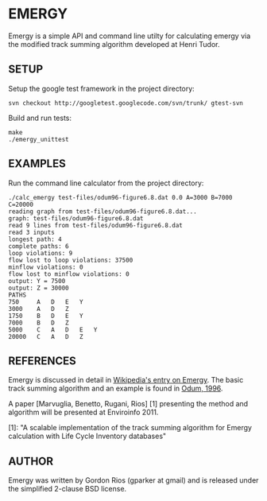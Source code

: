 # EMERGY

Emergy is a simple API and command line utilty for calculating emergy
via the modified track summing algorithm developed at Henri Tudor.

## SETUP

Setup the google test framework in the project directory:

	svn checkout http://googletest.googlecode.com/svn/trunk/ gtest-svn

Build and run tests:

	make
	./emergy_unittest

## EXAMPLES

Run the command line calculator from the project directory:

	./calc_emergy test-files/odum96-figure6.8.dat 0.0 A=3000 B=7000 	C=20000
	reading graph from test-files/odum96-figure6.8.dat...
	graph: test-files/odum96-figure6.8.dat
	read 9 lines from test-files/odum96-figure6.8.dat
	read 3 inputs
	longest path: 4
	complete paths: 6
	loop violations: 9
	flow lost to loop violations: 37500
	minflow violations: 0
	flow lost to minflow violations: 0
	output: Y = 7500
	output: Z = 30000
	PATHS
	750		A	D	E	Y	
	3000	A	D	Z	
	1750	B	D	E	Y	
	7000	B	D	Z	
	5000	C	A	D	E	Y	
	20000	C	A	D	Z	

## REFERENCES

Emergy is discussed in detail in [Wikipedia's entry on Emergy](http://en.wikipedia.org/wiki/Emergy). The basic track summing algorithm and an example is found in [Odum, 1996](http://books.google.com/books?id=j1PHFoVb7rYC&lpg=PA99&ots=0pPQZkP2BF&dq=track%20summing%20odum%201996&pg=PA99#v=onepage&q&f=false).

A paper [Marvuglia, Benetto, Rugani, Rios] [1] presenting the method and algorithm will be presented at Enviroinfo 2011.

  [1]: "A scalable implementation of the track summing algorithm for Emergy calculation with Life Cycle Inventory databases"

## AUTHOR

Emergy was written by Gordon Rios (gparker at gmail) and is released
under the simplified 2-clause BSD license.
